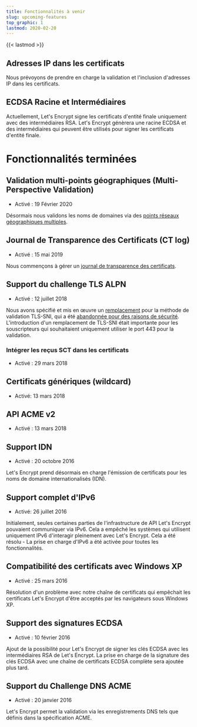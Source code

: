 ```yaml
---
title: Fonctionnalités à venir
slug: upcoming-features
top_graphic: 1
lastmod: 2020-02-20
---
```


{{< lastmod >}}

## Adresses IP dans les certificats

Nous prévoyons de prendre en charge la validation et l'inclusion d'adresses IP dans les certificats.

## ECDSA Racine et Intermédiaires

Actuellement, Let's Encrypt signe les certificats d'entité finale uniquement avec des intermédiaires RSA. Let's Encrypt génèrera une racine ECDSA et des intermédiaires qui peuvent être utilisés pour signer les certificats d'entité finale.

# Fonctionnalités terminées

## Validation multi-points géographiques (Multi-Perspective Validation)

* Activé : 19 Février 2020

Désormais nous validons les noms de domaines via des [points réseaux géographiques multiples](https://letsencrypt.org/2020/02/19/multi-perspective-validation.html).

## Journal de Transparence des Certificats (CT log)

* Activé : 15 mai 2019

Nous commençons à gérer un [journal de transparence des certificats](/docs/ct-logs).

## Support du challenge TLS ALPN

* Activé : 12 juillet 2018

Nous avons spécifié et mis en œuvre un [remplacement](https://tools.ietf.org/html/rfc8737) pour la méthode de validation TLS-SNI, qui a été [abandonnée pour des raisons de sécurité](https://community.letsencrypt.org/t/important-what-you-need-to-know-about-tls-sni-validation-issues/50811). L'introduction d'un remplacement de TLS-SNI était importante pour les souscripteurs qui souhaitaient uniquement utiliser le port 443 pour la validation.

### Intégrer les reçus SCT dans les certificats

* Activé : 29 mars 2018

## Certificats génériques (wildcard)

* Activé: 13 mars 2018

## API ACME v2

* Activé : 13 mars 2018

## Support IDN

* Activé : 20 octobre 2016

Let's Encrypt prend désormais en charge l'émission de certificats pour les noms de domaine internationalisés (IDN).

## Support complet d'IPv6

* Activé: 26 juillet 2016

Initialement, seules certaines parties de l'infrastructure de API Let's Encrypt pouvaient communiquer via IPv6. Cela a empêché les systèmes qui utilisent uniquement IPv6 d'interagir pleinement avec Let's Encrypt. Cela a été résolu - La prise en charge d'IPv6 a été activée pour toutes les fonctionnalités.

## Compatibilité des certificats avec Windows XP

* Activé : 25 mars 2016

Résolution d'un problème avec notre chaîne de certificats qui empêchait les certificats Let's Encrypt d'être acceptés par les navigateurs sous Windows XP.

## Support des signatures ECDSA

* Activé : 10 février 2016

Ajout de la possibilité pour Let's Encrypt de signer les clés ECDSA avec les intermédiaires RSA de Let's Encrypt. La prise en charge de la signature des clés ECDSA avec une chaîne de certificats ECDSA complète sera ajoutée plus tard.

## Support du Challenge DNS ACME

* Activé : 20 janvier 2016

Let's Encrypt permet la validation via les enregistrements DNS tels que définis dans la spécification ACME.
